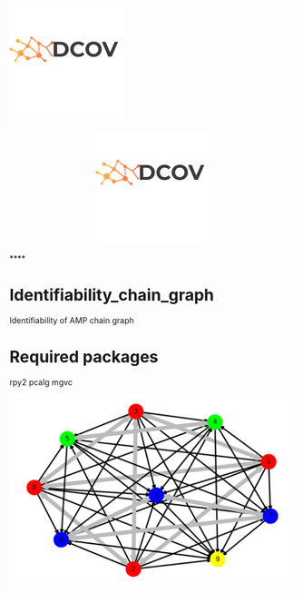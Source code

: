 ![](docs/images/dcov_logo.png)

<p align="center">
  <img src="docs/images/dcov_logo.png" />
</p>****

# Identifiability_chain_graph
Identifiability of AMP chain graph

# Required packages
rpy2
pcalg
mgvc

![](Algorithm/chain_graph.png)
